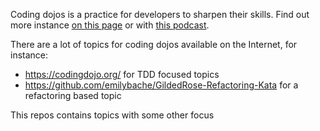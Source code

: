 Coding dojos is a practice for developers to sharpen their skills. Find out more instance [on this page](https://codingdojo.org/practices/WhatIsCodingDojo/) or with [this podcast](https://se-radio.net/2024/08/se-radio-629-emily-bache-on-katas-and-the-importance-of-practice/).

There are a lot of topics for coding dojos available on the Internet, for instance:
- https://codingdojo.org/ for TDD focused topics
- https://github.com/emilybache/GildedRose-Refactoring-Kata for a refactoring based topic

This repos contains topics with some other focus
